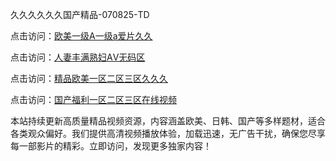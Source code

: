 久久久久久久国产精品-070825-TD

点击访问：<a href="https://heiliaoxwd5i8.pages.dev">欧美一级A一级a爱片久久</a>

点击访问：<a href="https://heiliaowzu4ur.pages.dev">人妻丰满熟妇ΑⅤ无码区</a>

点击访问：<a href="https://heiliaozj3tjd.pages.dev">精品欧美一区二区三区久久久</a>

点击访问：<a href="https://heiliaoe8ajia.pages.dev">国产福利一区二区三区在线视频</a>

本站持续更新高质量精品视频资源，内容涵盖欧美、日韩、国产等多样题材，适合各类观众偏好。我们提供高清视频播放体验，加载迅速，无广告干扰，确保您尽享每一部影片的精彩。立即访问，发现更多独家内容！

<span style="display:none;">[Canonical link](https://github.com/MA070825/MA01 ）</span>
